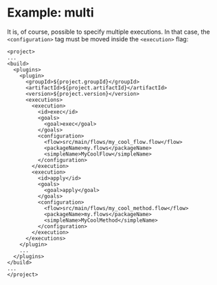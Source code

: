 # Example: multi

It is, of course, possible to specify multiple executions. In that case,
the `<configuration>` tag must be moved inside the `<execution>` flag:


    <project>
    ...
    <build>
      <plugins>
        <plugin>
          <groupId>${project.groupId}</groupId>
          <artifactId>${project.artifactId}</artifactId>
          <version>${project.version}</version>
          <executions>
            <execution>
              <id>exec</id>
              <goals>
                <goal>exec</goal>
              </goals>
              <configuration>
                <flow>src/main/flows/my_cool_flow.flow</flow>
                <packageName>my.flows</packageName>
                <simpleName>MyCoolFlow</simpleName>
              </configuration>
            </execution>
            <execution>
              <id>apply</id>
              <goals>
                <goal>apply</goal>
              </goals>
              <configuration>
                <flow>src/main/flows/my_cool_method.flow</flow>
                <packageName>my.flows</packageName>
                <simpleName>MyCoolMethod</simpleName>
              </configuration>
            </execution>
          </executions>
        </plugin>
        ...
      </plugins>
    </build>
    ...
    </project>

